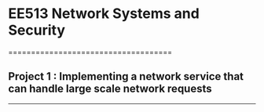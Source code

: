 # EE513 Network Systems and Security
====================================
## Project 1 : Implementing a network service that can handle large scale network requests
------------------------------------------------
